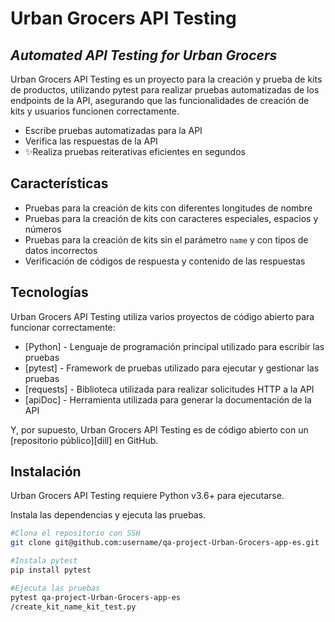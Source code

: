# Urban Grocers API Testing
## _Automated API Testing for Urban Grocers_

Urban Grocers API Testing es un proyecto para la creación y prueba de kits de productos, utilizando pytest para realizar pruebas automatizadas de los endpoints de la API, asegurando que las funcionalidades de creación de kits y usuarios funcionen correctamente.

- Escribe pruebas automatizadas para la API
- Verifica las respuestas de la API
- ✨Realiza pruebas reiterativas eficientes en segundos

## Características

- Pruebas para la creación de kits con diferentes longitudes de nombre
- Pruebas para la creación de kits con caracteres especiales, espacios y números
- Pruebas para la creación de kits sin el parámetro `name` y con tipos de datos incorrectos
- Verificación de códigos de respuesta y contenido de las respuestas


## Tecnologías

Urban Grocers API Testing utiliza varios proyectos de código abierto para funcionar correctamente:

- [Python] - Lenguaje de programación principal utilizado para escribir las pruebas
- [pytest] - Framework de pruebas utilizado para ejecutar y gestionar las pruebas
- [requests] - Biblioteca utilizada para realizar solicitudes HTTP a la API
- [apiDoc] - Herramienta utilizada para generar la documentación de la API

Y, por supuesto, Urban Grocers API Testing es de código abierto con un [repositorio público][dill] en GitHub.

## Instalación

Urban Grocers API Testing requiere Python v3.6+ para ejecutarse.

Instala las dependencias y ejecuta las pruebas.

```sh
#Clona el repositorio con SSH
git clone git@github.com:username/qa-project-Urban-Grocers-app-es.git

#Instala pytest
pip install pytest

#Ejecuta las pruebas
pytest qa-project-Urban-Grocers-app-es
/create_kit_name_kit_test.py
